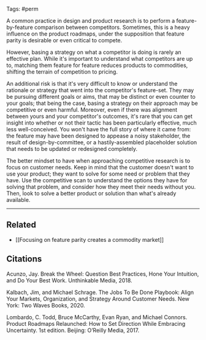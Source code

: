 Tags: #perm 

A common practice in design and product research is to perform a feature-by-feature comparison between competitors. Sometimes, this is a heavy influence on the product roadmaps, under the supposition that feature parity is desirable or even critical to compete. 

However, basing a strategy on what a competitor is doing is rarely an effective plan. While it's important to understand what competitors are up to, matching them feature for feature reduces products to commodities, shifting the terrain of competition to pricing.

An additional risk is that it's very difficult to know or understand the rationale or strategy that went into the competitor's feature-set. They may be pursuing different goals or aims, that may be distinct or even counter to your goals; that being the case, basing a strategy on their approach may be competitive or even harmful. Moreover, even if there was alignment between yours and your competitor's outcomes, it's rare that you can get insight into whether or not their tactic has been particularly effective, much less well-conceived. You won't have the full story of where it came from: the feature may have been designed to appease a noisy stakeholder, the result of design-by-committee, or a hastily-assembled placeholder solution that needs to be updated or redesigned completely. 

The better mindset to have when approaching competitive research is to focus on customer needs. Keep in mind that the customer doesn't want to use your product; they want to solve for some need or problem that they have. Use the competitive scan to understand the options they have for solving that problem, and consider how they meet their needs without you. Then, look to solve a better product or solution than what's already available. 

---
## Related
- [[Focusing on feature parity creates a commodity market]]

## Citations
Acunzo, Jay. Break the Wheel: Question Best Practices, Hone Your Intuition, and Do Your Best Work. Unthinkable Media, 2018.

Kalbach, Jim, and Michael Schrage. The Jobs To Be Done Playbook: Align Your Markets, Organization, and Strategy Around Customer Needs. New York: Two Waves Books, 2020.

Lombardo, C. Todd, Bruce McCarthy, Evan Ryan, and Michael Connors. Product Roadmaps Relaunched: How to Set Direction While Embracing Uncertainty. 1st edition. Beijing: O’Reilly Media, 2017.
